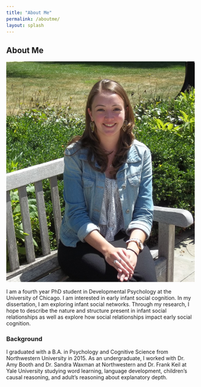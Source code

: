 ```yaml
---
title: "About Me"
permalink: /aboutme/
layout: splash
---
```

## About Me  

![test](Nicole-Burke.jpg)



I am a fourth year PhD student in Developmental Psychology at the University of Chicago. I am interested in early infant social cognition. In my dissertation, I am exploring infant social networks. Through my research, I hope to describe the nature and structure present in infant social relationships as well as explore how social relationships impact early social cognition. 




### Background 

I graduated with a B.A. in Psychology and Cognitive Science from Northwestern University in 2015. As an undergraduate, I worked with Dr. Amy Booth and Dr. Sandra Waxman at Northwestern and Dr. Frank Keil at Yale University studying word learning, language development, children’s causal reasoning, and adult’s reasoning about explanatory depth.


